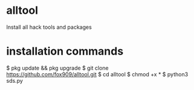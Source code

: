 # alltool
Install all hack tools and packages

# installation commands
$ pkg update && pkg upgrade
$ git clone https://github.com/fox909/alltool.git
$ cd alltool
$ chmod +x *
$ python3 sds.py

